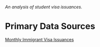 _An analysis of student visa issuances._

# Primary Data Sources

[Monthly Immigrant Visa Issuances](https://travel.state.gov/content/travel/en/legal/visa-law0/visa-statistics/immigrant-visa-statistics/monthly-immigrant-visa-issuances.html)
